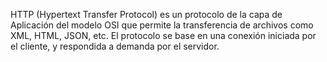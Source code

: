 HTTP (Hypertext Transfer Protocol) es un protocolo de la capa de Aplicación del modelo OSI que permite la transferencia de archivos como XML, HTML, JSON, etc.
El protocolo se base en una conexión iniciada por el cliente, y respondida a demanda por el servidor.
